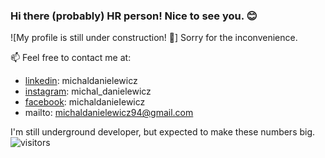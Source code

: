### Hi there (probably) HR person!  Nice to see you. 😊 
![My profile is still under construction! 🔧]
  Sorry for the inconvenience.

📫 Feel free to contact me at: 

- <a href="https://www.linkedin.com/in/michaldanielewicz/">linkedin</a>: michaldanielewicz
- <a href="https://www.instagram.com/michal_danielewicz/">instagram</a>: michal_danielewicz
- <a href="https://www.facebook.com/michaldanieIewicz/">facebook</a>: michaldanieIewicz
- mailto: michaldanielewicz94@gmail.com

I'm still underground developer, but expected to make these numbers big.
![visitors](https://visitor-badge.glitch.me/badge?page_id=michaldanielewicz.visitor-badge)
